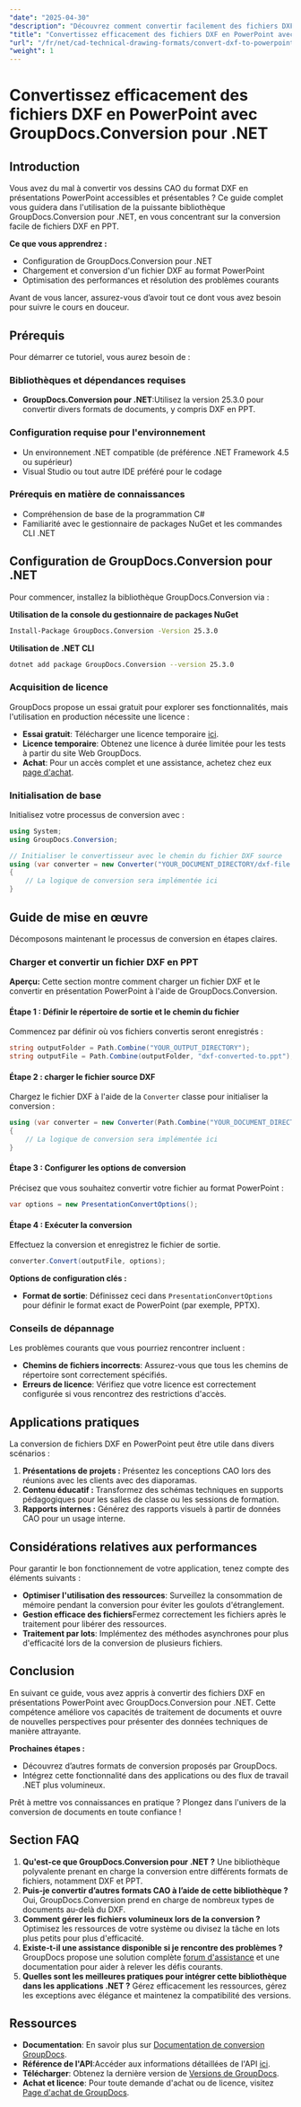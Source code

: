 ```yaml
---
"date": "2025-04-30"
"description": "Découvrez comment convertir facilement des fichiers DXF en présentations PowerPoint avec GroupDocs.Conversion pour .NET. Suivez ce guide pour un tutoriel étape par étape sur l'optimisation de vos présentations CAO."
"title": "Convertissez efficacement des fichiers DXF en PowerPoint avec GroupDocs.Conversion pour .NET"
"url": "/fr/net/cad-technical-drawing-formats/convert-dxf-to-powerpoint-groupdocs-net/"
"weight": 1
---
```


# Convertissez efficacement des fichiers DXF en PowerPoint avec GroupDocs.Conversion pour .NET

## Introduction

Vous avez du mal à convertir vos dessins CAO du format DXF en présentations PowerPoint accessibles et présentables ? Ce guide complet vous guidera dans l'utilisation de la puissante bibliothèque GroupDocs.Conversion pour .NET, en vous concentrant sur la conversion facile de fichiers DXF en PPT.

**Ce que vous apprendrez :**
- Configuration de GroupDocs.Conversion pour .NET
- Chargement et conversion d'un fichier DXF au format PowerPoint
- Optimisation des performances et résolution des problèmes courants

Avant de vous lancer, assurez-vous d’avoir tout ce dont vous avez besoin pour suivre le cours en douceur.

## Prérequis

Pour démarrer ce tutoriel, vous aurez besoin de :

### Bibliothèques et dépendances requises
- **GroupDocs.Conversion pour .NET**:Utilisez la version 25.3.0 pour convertir divers formats de documents, y compris DXF en PPT.

### Configuration requise pour l'environnement
- Un environnement .NET compatible (de préférence .NET Framework 4.5 ou supérieur)
- Visual Studio ou tout autre IDE préféré pour le codage

### Prérequis en matière de connaissances
- Compréhension de base de la programmation C#
- Familiarité avec le gestionnaire de packages NuGet et les commandes CLI .NET

## Configuration de GroupDocs.Conversion pour .NET

Pour commencer, installez la bibliothèque GroupDocs.Conversion via :

**Utilisation de la console du gestionnaire de packages NuGet**
```bash
Install-Package GroupDocs.Conversion -Version 25.3.0
```

**Utilisation de .NET CLI**
```bash
dotnet add package GroupDocs.Conversion --version 25.3.0
```

### Acquisition de licence

GroupDocs propose un essai gratuit pour explorer ses fonctionnalités, mais l'utilisation en production nécessite une licence :
- **Essai gratuit**: Télécharger une licence temporaire [ici](https://releases.groupdocs.com/conversion/net/).
- **Licence temporaire**: Obtenez une licence à durée limitée pour les tests à partir du site Web GroupDocs.
- **Achat**: Pour un accès complet et une assistance, achetez chez eux [page d'achat](https://purchase.groupdocs.com/buy).

### Initialisation de base

Initialisez votre processus de conversion avec :
```csharp
using System;
using GroupDocs.Conversion;

// Initialiser le convertisseur avec le chemin du fichier DXF source
using (var converter = new Converter("YOUR_DOCUMENT_DIRECTORY/dxf-file.dxf"))
{
    // La logique de conversion sera implémentée ici
}
```

## Guide de mise en œuvre

Décomposons maintenant le processus de conversion en étapes claires.

### Charger et convertir un fichier DXF en PPT

**Aperçu:**
Cette section montre comment charger un fichier DXF et le convertir en présentation PowerPoint à l'aide de GroupDocs.Conversion.

#### Étape 1 : Définir le répertoire de sortie et le chemin du fichier

Commencez par définir où vos fichiers convertis seront enregistrés :
```csharp
string outputFolder = Path.Combine("YOUR_OUTPUT_DIRECTORY");
string outputFile = Path.Combine(outputFolder, "dxf-converted-to.ppt");
```

#### Étape 2 : charger le fichier source DXF

Chargez le fichier DXF à l'aide de la `Converter` classe pour initialiser la conversion :
```csharp
using (var converter = new Converter(Path.Combine("YOUR_DOCUMENT_DIRECTORY", "your-dxf-file.dxf")))
{
    // La logique de conversion sera implémentée ici
}
```

#### Étape 3 : Configurer les options de conversion

Précisez que vous souhaitez convertir votre fichier au format PowerPoint :
```csharp
var options = new PresentationConvertOptions();
```

#### Étape 4 : Exécuter la conversion

Effectuez la conversion et enregistrez le fichier de sortie.
```csharp
converter.Convert(outputFile, options);
```

**Options de configuration clés :**
- **Format de sortie**: Définissez ceci dans `PresentationConvertOptions` pour définir le format exact de PowerPoint (par exemple, PPTX).

### Conseils de dépannage

Les problèmes courants que vous pourriez rencontrer incluent :
- **Chemins de fichiers incorrects**: Assurez-vous que tous les chemins de répertoire sont correctement spécifiés.
- **Erreurs de licence**: Vérifiez que votre licence est correctement configurée si vous rencontrez des restrictions d'accès.

## Applications pratiques

La conversion de fichiers DXF en PowerPoint peut être utile dans divers scénarios :
1. **Présentations de projets :** Présentez les conceptions CAO lors des réunions avec les clients avec des diaporamas.
2. **Contenu éducatif :** Transformez des schémas techniques en supports pédagogiques pour les salles de classe ou les sessions de formation.
3. **Rapports internes :** Générez des rapports visuels à partir de données CAO pour un usage interne.

## Considérations relatives aux performances

Pour garantir le bon fonctionnement de votre application, tenez compte des éléments suivants :
- **Optimiser l'utilisation des ressources**: Surveillez la consommation de mémoire pendant la conversion pour éviter les goulots d'étranglement.
- **Gestion efficace des fichiers**Fermez correctement les fichiers après le traitement pour libérer des ressources.
- **Traitement par lots**: Implémentez des méthodes asynchrones pour plus d'efficacité lors de la conversion de plusieurs fichiers.

## Conclusion

En suivant ce guide, vous avez appris à convertir des fichiers DXF en présentations PowerPoint avec GroupDocs.Conversion pour .NET. Cette compétence améliore vos capacités de traitement de documents et ouvre de nouvelles perspectives pour présenter des données techniques de manière attrayante.

**Prochaines étapes :**
- Découvrez d’autres formats de conversion proposés par GroupDocs.
- Intégrez cette fonctionnalité dans des applications ou des flux de travail .NET plus volumineux.

Prêt à mettre vos connaissances en pratique ? Plongez dans l'univers de la conversion de documents en toute confiance !

## Section FAQ

1. **Qu'est-ce que GroupDocs.Conversion pour .NET ?**
   Une bibliothèque polyvalente prenant en charge la conversion entre différents formats de fichiers, notamment DXF et PPT.
2. **Puis-je convertir d’autres formats CAO à l’aide de cette bibliothèque ?**
   Oui, GroupDocs.Conversion prend en charge de nombreux types de documents au-delà du DXF.
3. **Comment gérer les fichiers volumineux lors de la conversion ?**
   Optimisez les ressources de votre système ou divisez la tâche en lots plus petits pour plus d'efficacité.
4. **Existe-t-il une assistance disponible si je rencontre des problèmes ?**
   GroupDocs propose une solution complète [forum d'assistance](https://forum.groupdocs.com/c/conversion/10) et une documentation pour aider à relever les défis courants.
5. **Quelles sont les meilleures pratiques pour intégrer cette bibliothèque dans les applications .NET ?**
   Gérez efficacement les ressources, gérez les exceptions avec élégance et maintenez la compatibilité des versions.

## Ressources
- **Documentation**: En savoir plus sur [Documentation de conversion GroupDocs](https://docs.groupdocs.com/conversion/net/).
- **Référence de l'API**:Accéder aux informations détaillées de l'API [ici](https://reference.groupdocs.com/conversion/net/).
- **Télécharger**: Obtenez la dernière version de [Versions de GroupDocs](https://releases.groupdocs.com/conversion/net/).
- **Achat et licence**: Pour toute demande d'achat ou de licence, visitez [Page d'achat de GroupDocs](https://purchase.groupdocs.com/buy).